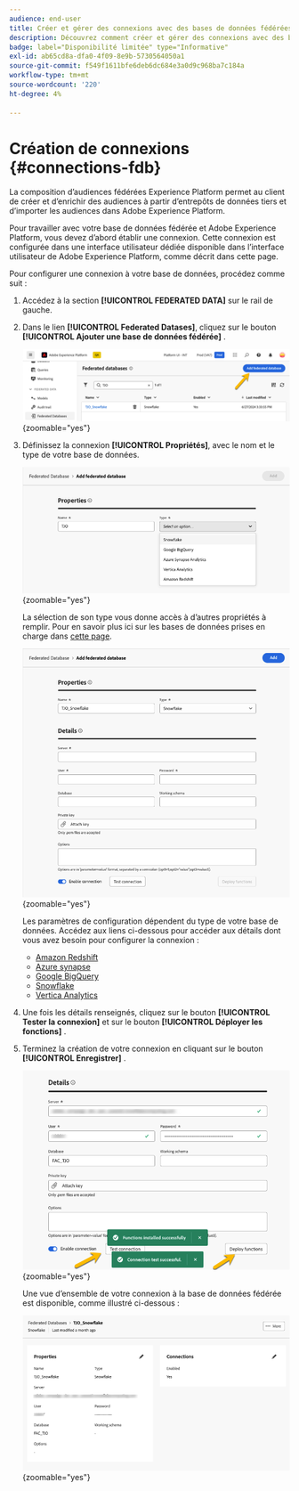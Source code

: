 ```yaml
---
audience: end-user
title: Créer et gérer des connexions avec des bases de données fédérées
description: Découvrez comment créer et gérer des connexions avec des bases de données fédérées
badge: label="Disponibilité limitée" type="Informative"
exl-id: ab65cd8a-dfa0-4f09-8e9b-5730564050a1
source-git-commit: f549f1611bfe6deb6dc684e3a0d9c968ba7c184a
workflow-type: tm+mt
source-wordcount: '220'
ht-degree: 4%

---
```


# Création de connexions {#connections-fdb}

La composition d’audiences fédérées Experience Platform permet au client de créer et d’enrichir des audiences à partir d’entrepôts de données tiers et d’importer les audiences dans Adobe Experience Platform.

Pour travailler avec votre base de données fédérée et Adobe Experience Platform, vous devez d’abord établir une connexion. Cette connexion est configurée dans une interface utilisateur dédiée disponible dans l’interface utilisateur de Adobe Experience Platform, comme décrit dans cette page.

Pour configurer une connexion à votre base de données, procédez comme suit :

1. Accédez à la section **[!UICONTROL FEDERATED DATA]** sur le rail de gauche.

1. Dans le lien **[!UICONTROL Federated Datases]**, cliquez sur le bouton **[!UICONTROL Ajouter une base de données fédérée]** .

   ![](assets/connections_list.png){zoomable="yes"}

1. Définissez la connexion **[!UICONTROL Propriétés]**, avec le nom et le type de votre base de données.

   ![](assets/connections_name.png){zoomable="yes"}

   La sélection de son type vous donne accès à d’autres propriétés à remplir. Pour en savoir plus ici sur les bases de données prises en charge dans [cette page](federated-db.md).

   ![](assets/connections_details.png){zoomable="yes"}

   Les paramètres de configuration dépendent du type de votre base de données. Accédez aux liens ci-dessous pour accéder aux détails dont vous avez besoin pour configurer la connexion :

   * [Amazon Redshift](federated-db.md#amazon-redshift)
   * [Azure synapse](federated-db.md#azure-synapse-redshift)
   * [Google BigQuery](federated-db.md#google-big-query)
   * [Snowflake](federated-db.md#snowflake)
   * [Vertica Analytics](federated-db.md#vertica-analytics)

1. Une fois les détails renseignés, cliquez sur le bouton **[!UICONTROL Tester la connexion]** et sur le bouton **[!UICONTROL Déployer les fonctions]** .

1. Terminez la création de votre connexion en cliquant sur le bouton **[!UICONTROL Enregistrer]** .

   ![](assets/connections_testdeploy.png){zoomable="yes"}

   Une vue d’ensemble de votre connexion à la base de données fédérée est disponible, comme illustré ci-dessous :

   ![](assets/connections_overview.png){zoomable="yes"}
